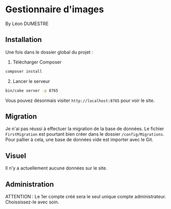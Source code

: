 # Gestionnaire d'images
By Léon DUMESTRE


## Installation

Une fois dans le dossier global du projet :

1. Télécharger Composer

```bash
composer install
```

2. Lancer le serveur

```bash
bin/cake server -p 8765
```

Vous pouvez désormais visiter `http://localhost:8765` pour voir le site.

## Migration

Je n'ai pas réussi à effectuer la migration de la base de données.
Le fichier `FirstMigration` est pourtant bien créer dans le dossier `/config/Migrations`.
Pour pallier à cela, une base de données vide est importer avec le Git.

## Visuel

Il n'y a actuellement aucune données sur le site.

## Administration

ATTENTION : Le 1er compte créé sera le seul unique compte administrateur.
            Choississez-le avec soin.
